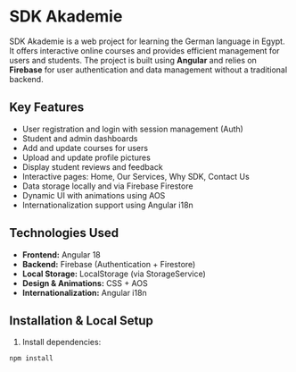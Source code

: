 # SDK Akademie

SDK Akademie is a web project for learning the German language in Egypt. It offers interactive online courses and provides efficient management for users and students. The project is built using **Angular** and relies on **Firebase** for user authentication and data management without a traditional backend.

## Key Features

- User registration and login with session management (Auth)
- Student and admin dashboards
- Add and update courses for users
- Upload and update profile pictures
- Display student reviews and feedback
- Interactive pages: Home, Our Services, Why SDK, Contact Us
- Data storage locally and via Firebase Firestore
- Dynamic UI with animations using AOS
- Internationalization support using Angular i18n

## Technologies Used

- **Frontend:** Angular 18
- **Backend:** Firebase (Authentication + Firestore)
- **Local Storage:** LocalStorage (via StorageService)
- **Design & Animations:** CSS + AOS
- **Internationalization:** Angular i18n

## Installation & Local Setup

1. Install dependencies:
```bash
npm install
